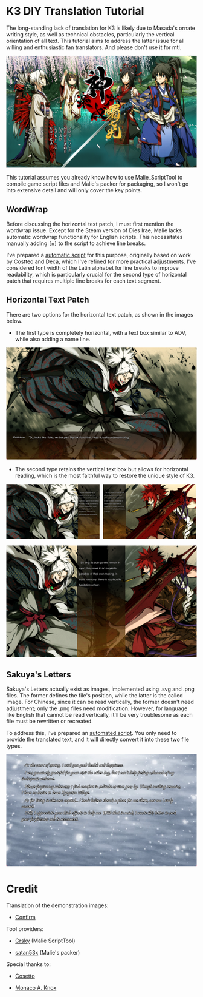 # K3 DIY Translation Tutorial

The long-standing lack of translation for K3 is likely due to Masada's ornate writing style, as well as technical obstacles, particularly the vertical orientation of all text. This tutorial aims to address the latter issue for all willing and enthusiastic fan translators. And please don't use it for mtl.



![image-20241020140925649](entrans_tutorial.assets/image-20241020140925649.png)



This tutorial assumes you already know how to use Malie_ScriptTool to compile game script files and Malie's packer for packaging, so I won't go into extensive detail and will only cover the key points.

## WordWrap

Before discussing the horizontal text patch, I must first mention the wordwrap issue. Except for the Steam version of Dies Irae, Malie lacks automatic wordwrap functionality for English scripts. This necessitates manually adding `[n]` to the script to achieve line breaks.

I've prepared a [automatic script](./entrans/wordwrap/ww.py) for this purpose, originally based on work by Costteo and Deca, which I've refined for more practical adjustments. I've considered font width of the Latin alphabet for line breaks to improve readability, which is particularly crucial for the second type of horizontal patch that requires multiple line breaks for each text segment.

## Horizontal Text Patch

There are two options for the horizontal text patch, as shown in the images below.

- The first type is completely horizontal, with a text box similar to ADV, while also adding a name line.

![image-20241020144602899](entrans_tutorial.assets/image-20241020144602899.png)

- The second type retains the vertical text box but allows for horizontal reading, which is the most faithful way to restore the unique style of K3.

<img src="entrans_tutorial.assets/image-20241020145200812.png" alt="Image 1" style="display:inline-block; width:49%; margin-right:1%;" /> <img src="entrans_tutorial.assets/image-20241020145208760.png" alt="Image 2" style="display:inline-block; width:49%;" />

![image-20241020145217544](entrans_tutorial.assets/image-20241020145217544.png)



## Sakuya's Letters

Sakuya's Letters actually exist as images, implemented using .svg and .png files. The former defines the file's position, while the latter is the called image. For Chinese, since it can be read vertically, the former doesn't need adjustment; only the .png files need modification. However, for language like English that cannot be read vertically, it'll be very troublesome as each file must be rewritten or recreated.

To address this, I've prepared an [automated script](./entrans/tgm/epic.py). You only need to provide the translated text, and it will directly convert it into these two file types.

![image-20241020145855421](entrans_tutorial.assets/image-20241020145855421.png)

# Credit

Translation of the demonstration images:

- [Confirm](https://kakuninblog.wordpress.com/)

Tool providers:

- [Crsky](https://github.com/crskycode/Malie_Script_Tool) (Malie ScriptTool)

- [satan53x](https://github.com/satan53x/SExtractor) (Malie's packer)

Special thanks to:

- [Cosetto](https://github.com/Cosetto)

- [Monaco A. Knox](https://github.com/Monaco-a-Knox)



